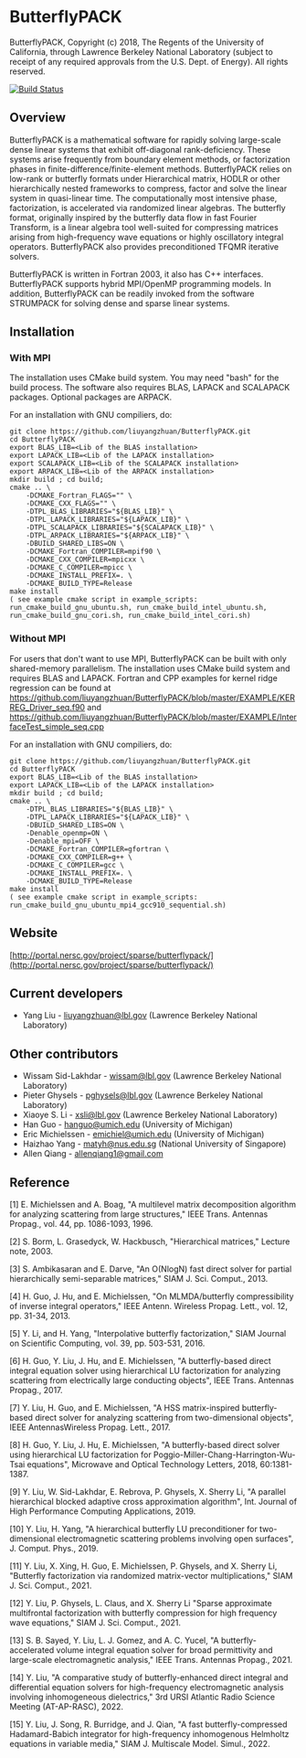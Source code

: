 # ButterflyPACK
ButterflyPACK, Copyright (c) 2018, The Regents of the University of California, through Lawrence Berkeley National Laboratory (subject to receipt of any required approvals from the U.S. Dept. of Energy).  All rights reserved.

[![Build Status](https://travis-ci.com/liuyangzhuan/ButterflyPACK.svg?token=xooeQZbwgfe8y48ztwEU&branch=master)](https://travis-ci.com/liuyangzhuan/ButterflyPACK)


## Overview
ButterflyPACK is a mathematical software for rapidly solving large-scale dense linear systems that exhibit off-diagonal rank-deficiency. These systems arise frequently from boundary element methods, or factorization phases in finite-difference/finite-element methods. ButterflyPACK relies on low-rank or butterfly formats under Hierarchical matrix, HODLR or other hierarchically nested frameworks to compress, factor and solve the linear system in quasi-linear time. The computationally most intensive phase, factorization, is accelerated via randomized linear algebras. The butterfly format, originally inspired by the butterfly data flow in fast Fourier Transform, is a linear algebra tool well-suited for compressing matrices arising from high-frequency wave equations or highly oscillatory integral operators. ButterflyPACK also provides preconditioned TFQMR iterative solvers.

ButterflyPACK is written in Fortran 2003, it also has C++ interfaces. ButterflyPACK supports hybrid MPI/OpenMP programming models. In addition, ButterflyPACK can be readily invoked from the software STRUMPACK for solving dense and sparse linear systems.


## Installation
### With MPI
The installation uses CMake build system. You may need "bash" for the build process. The software also requires BLAS, LAPACK and SCALAPACK packages. Optional packages are ARPACK.

For an installation with GNU compiliers, do:
```
git clone https://github.com/liuyangzhuan/ButterflyPACK.git
cd ButterflyPACK
export BLAS_LIB=<Lib of the BLAS installation>
export LAPACK_LIB=<Lib of the LAPACK installation>
export SCALAPACK_LIB=<Lib of the SCALAPACK installation>
export ARPACK_LIB=<Lib of the ARPACK installation>
mkdir build ; cd build;
cmake .. \
	-DCMAKE_Fortran_FLAGS="" \
	-DCMAKE_CXX_FLAGS="" \
	-DTPL_BLAS_LIBRARIES="${BLAS_LIB}" \
	-DTPL_LAPACK_LIBRARIES="${LAPACK_LIB}" \
	-DTPL_SCALAPACK_LIBRARIES="${SCALAPACK_LIB}" \
	-DTPL_ARPACK_LIBRARIES="${ARPACK_LIB}" \
	-DBUILD_SHARED_LIBS=ON \
	-DCMAKE_Fortran_COMPILER=mpif90 \
	-DCMAKE_CXX_COMPILER=mpicxx \
	-DCMAKE_C_COMPILER=mpicc \
	-DCMAKE_INSTALL_PREFIX=. \
	-DCMAKE_BUILD_TYPE=Release
make install
( see example cmake script in example_scripts: run_cmake_build_gnu_ubuntu.sh, run_cmake_build_intel_ubuntu.sh, run_cmake_build_gnu_cori.sh, run_cmake_build_intel_cori.sh)
```

### Without MPI
For users that don't want to use MPI, ButterflyPACK can be built with only shared-memory parallelism. The installation uses CMake build system and requires BLAS and LAPACK. Fortran and CPP examples for kernel ridge regression can be found at https://github.com/liuyangzhuan/ButterflyPACK/blob/master/EXAMPLE/KERREG_Driver_seq.f90 and https://github.com/liuyangzhuan/ButterflyPACK/blob/master/EXAMPLE/InterfaceTest_simple_seq.cpp 

For an installation with GNU compiliers, do:
```
git clone https://github.com/liuyangzhuan/ButterflyPACK.git
cd ButterflyPACK
export BLAS_LIB=<Lib of the BLAS installation>
export LAPACK_LIB=<Lib of the LAPACK installation>
mkdir build ; cd build;
cmake .. \
	-DTPL_BLAS_LIBRARIES="${BLAS_LIB}" \
	-DTPL_LAPACK_LIBRARIES="${LAPACK_LIB}" \
	-DBUILD_SHARED_LIBS=ON \
	-Denable_openmp=ON \
	-Denable_mpi=OFF \
	-DCMAKE_Fortran_COMPILER=gfortran \
	-DCMAKE_CXX_COMPILER=g++ \
	-DCMAKE_C_COMPILER=gcc \
	-DCMAKE_INSTALL_PREFIX=. \
	-DCMAKE_BUILD_TYPE=Release
make install
( see example cmake script in example_scripts: run_cmake_build_gnu_ubuntu_mpi4_gcc910_sequential.sh)
```

## Website
   [http://portal.nersc.gov/project/sparse/butterflypack/](http://portal.nersc.gov/project/sparse/butterflypack/)

## Current developers
 - Yang Liu - liuyangzhuan@lbl.gov (Lawrence Berkeley National Laboratory)

## Other contributors
 - Wissam Sid-Lakhdar - wissam@lbl.gov (Lawrence Berkeley National Laboratory)
 - Pieter Ghysels - pghysels@lbl.gov (Lawrence Berkeley National Laboratory)
 - Xiaoye S. Li - xsli@lbl.gov (Lawrence Berkeley National Laboratory)
 - Han Guo - hanguo@umich.edu (University of Michigan)
 - Eric Michielssen - emichiel@umich.edu (University of Michigan)
 - Haizhao Yang - matyh@nus.edu.sg (National University of Singapore)
 - Allen Qiang - allenqiang1@gmail.com

## Reference

[1] E. Michielssen and A. Boag, "A multilevel matrix decomposition algorithm for analyzing scattering from large structures," IEEE Trans. Antennas Propag., vol. 44, pp. 1086-1093, 1996.

[2] S. Borm, L. Grasedyck, W. Hackbusch, "Hierarchical matrices," Lecture note, 2003.

[3] S. Ambikasaran and E. Darve, "An O(NlogN) fast direct solver for partial hierarchically semi-separable matrices," SIAM J. Sci. Comput., 2013. 

[4] H. Guo, J. Hu, and E. Michielssen, "On MLMDA/butterfly compressibility of inverse integral operators," IEEE Antenn. Wireless Propag. Lett., vol. 12, pp. 31-34, 2013.

[5] Y. Li, and H. Yang, "Interpolative butterfly factorization," SIAM Journal on Scientific Computing, vol. 39, pp. 503-531, 2016.

[6] H. Guo, Y. Liu, J. Hu, and E. Michielssen, "A butterfly-based direct integral equation solver using hierarchical LU factorization for analyzing scattering from electrically large conducting objects", IEEE Trans. Antennas Propag., 2017.

[7] Y. Liu, H. Guo, and E. Michielssen, "A HSS matrix-inspired butterfly-based direct solver for analyzing scattering from two-dimensional objects", IEEE AntennasWireless Propag. Lett., 2017.

[8] H. Guo, Y. Liu, J. Hu, E. Michielssen, "A butterfly-based direct solver using hierarchical LU factorization for Poggio-Miller-Chang-Harrington-Wu-Tsai equations", Microwave and Optical Technology Letters, 2018, 60:1381-1387.

[9] Y. Liu, W. Sid-Lakhdar, E. Rebrova, P. Ghysels, X. Sherry Li, "A parallel hierarchical blocked adaptive cross approximation algorithm", Int. Journal of High Performance Computing Applications, 2019.

[10] Y. Liu, H. Yang, "A hierarchical butterfly LU preconditioner for two-dimensional electromagnetic scattering problems involving open surfaces", J. Comput. Phys., 2019.

[11] Y. Liu, X. Xing, H. Guo, E. Michielssen, P. Ghysels, and X. Sherry Li, "Butterfly factorization via randomized matrix-vector multiplications," SIAM J. Sci. Comput., 2021. 

[12] Y. Liu, P. Ghysels, L. Claus, and X. Sherry Li "Sparse approximate multifrontal factorization with butterfly compression for high frequency wave equations," SIAM J. Sci. Comput., 2021. 

[13] S. B. Sayed, Y. Liu, L. J. Gomez, and A. C. Yucel, "A butterfly-accelerated volume integral equation solver for broad permittivity and large-scale electromagnetic analysis," IEEE Trans. Antennas Propag., 2021. 

[14] Y. Liu, "A comparative study of butterfly-enhanced direct integral and differential equation solvers for high-frequency electromagnetic analysis involving inhomogeneous dielectrics," 3rd URSI Atlantic Radio Science Meeting (AT-AP-RASC), 2022. 

[15] Y. Liu, J. Song, R. Burridge, and J. Qian, "A fast butterfly-compressed Hadamard-Babich integrator for high-frequency inhomogenous Helmholtz equations in variable media," SIAM J. Multiscale Model. Simul., 2022. 



